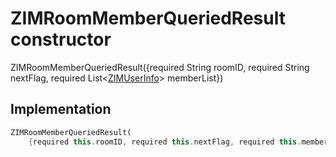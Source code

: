


# ZIMRoomMemberQueriedResult constructor







ZIMRoomMemberQueriedResult({required String roomID, required String nextFlag, required List&lt;[ZIMUserInfo](../../zego_uikit_prebuilt_live_audio_room/ZIMUserInfo-class.md)> memberList})





## Implementation

```dart
ZIMRoomMemberQueriedResult(
    {required this.roomID, required this.nextFlag, required this.memberList});
```







